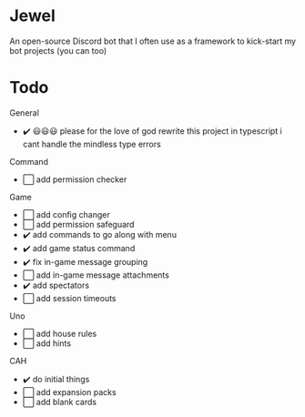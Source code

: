 # Jewel
An open-source Discord bot that I often use as a framework to kick-start my bot projects (you can too)

# Todo
General
- ✔️ 😃😃😃 please for the love of god rewrite this project in typescript i cant handle the mindless type errors

Command
- ⬜ add permission checker

Game
- ⬜ add config changer
- ⬜ add permission safeguard
- ✔️ add commands to go along with menu
- ✔️ add game status command
- ✔️ fix in-game message grouping
- ⬜ add in-game message attachments
- ✔️ add spectators
- ⬜ add session timeouts

Uno
- ⬜ add house rules
- ⬜ add hints

CAH
- ✔️ do initial things
- ⬜ add expansion packs
- ⬜ add blank cards
